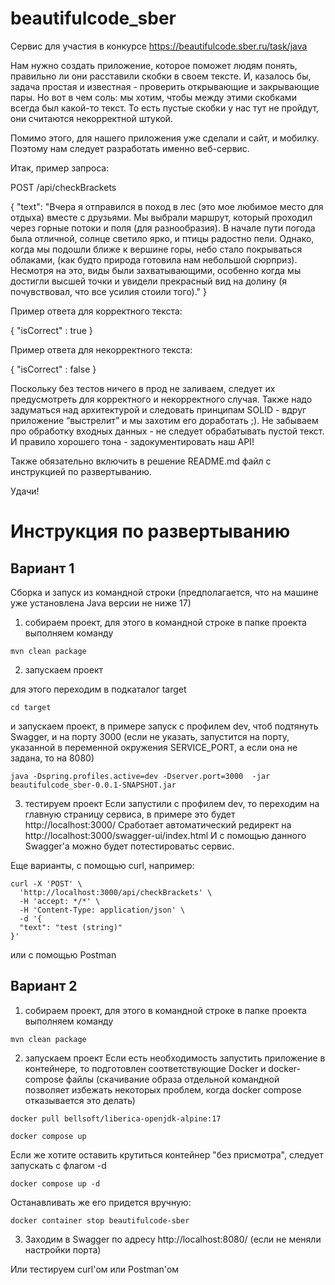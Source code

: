 # beautifulcode_sber
Сервис для участия в конкурсе https://beautifulcode.sber.ru/task/java

Нам нужно создать приложение, которое поможет людям понять, правильно ли они расставили скобки в своем тексте. И, казалось бы, задача простая и известная - проверить открывающие и закрывающие пары. Но вот в чем соль: мы хотим, чтобы между этими скобками всегда был какой-то текст. То есть пустые скобки у нас тут не пройдут, они считаются некорректной штукой.

Помимо этого, для нашего приложения уже сделали и сайт, и мобилку. Поэтому нам следует разработать именно веб-сервис.

Итак, пример запроса:

POST /api/checkBrackets

{
  "text": "Вчера я отправился в поход в лес (это мое любимое место для отдыха) вместе с друзьями. Мы выбрали маршрут, который проходил через горные потоки и поля (для разнообразия). В начале пути погода была отличной, солнце светило ярко, и птицы радостно пели. Однако, когда мы подошли ближе к вершине горы, небо стало покрываться облаками, (как будто природа готовила нам небольшой сюрприз). Несмотря на это, виды были захватывающими, особенно когда мы достигли высшей точки и увидели прекрасный вид на долину (я почувствовал, что все усилия стоили того)."
}

Пример ответа для корректного текста:

{
  "isCorrect" : true
}

Пример ответа для некорректного текста:

{
  "isCorrect" : false
}

Поскольку без тестов ничего в прод не заливаем, следует их предусмотреть для корректного и некорректного случая. Также надо задуматься над архитектурой и следовать принципам SOLID - вдруг приложение “выстрелит” и мы захотим его доработать ;). Не забываем про обработку входных данных - не следует обрабатывать пустой текст. И правило хорошего тона - задокументировать наш API!

Также обязательно включить в решение README.md файл с инструкцией по развертыванию.

Удачи!

# Инструкция по развертыванию
## Вариант 1

Сборка и запуск из командной строки (предполагается, что на машине уже установлена Java версии не ниже 17)
1. собираем проект, для этого в командной строке в папке проекта выполняем команду
```shell
mvn clean package
```
2. запускаем проект

для этого переходим в подкаталог target
```shell
cd target
```
и запускаем проект, в примере запуск с профилем dev, чтоб подтянуть Swagger, и на порту 3000 (если не указать, запустится на порту, 
указанной в переменной окружения SERVICE_PORT, а если она не задана, то на 8080)
```shell
java -Dspring.profiles.active=dev -Dserver.port=3000  -jar beautifulcode_sber-0.0.1-SNAPSHOT.jar
```
3. тестируем проект
Если запустили с профилем dev, то переходим на главную страницу сервиса, в примере это будет
   http://localhost:3000/
Сработает автоматический редирект на 
  http://localhost:3000/swagger-ui/index.html
И с помощью данного Swagger'а можно будет потестироватьс сервис.

Еще варианты, с помощью curl, например:
```
curl -X 'POST' \
  'http://localhost:3000/api/checkBrackets' \
  -H 'accept: */*' \
  -H 'Content-Type: application/json' \
  -d '{
  "text": "test (string)"
}'
```
или с помощью Postman

## Вариант 2
1. собираем проект, для этого в командной строке в папке проекта выполняем команду
```shell
mvn clean package
```
2. запускаем проект
Если есть необходимость запустить приложение в контейнере, то подготовлен соответствующие Docker и docker-compose файлы
   (скачивание образа отдельной командной позволяет избежать некоторых проблем, когда docker compose отказывается это делать)
```shell
docker pull bellsoft/liberica-openjdk-alpine:17

docker compose up

```
Если же хотите оставить крутиться контейнер "без присмотра", следует запускать с флагом -d
```shell
docker compose up -d
```
Останавливать же его придется вручную:
```shell
docker container stop beautifulcode-sber 
```
3. Заходим в Swagger по адресу http://localhost:8080/ (если не меняли настройки порта)

Или тестируем curl'ом или Postman'ом
